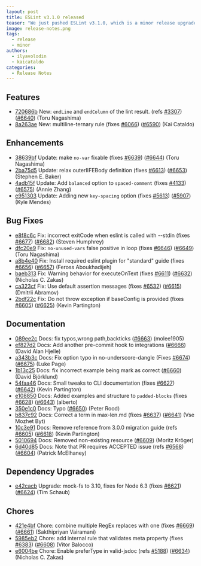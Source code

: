 ```yaml
---
layout: post
title: ESLint v3.1.0 released
teaser: "We just pushed ESLint v3.1.0, which is a minor release upgrade of ESLint. This release adds a new feature and fixes several bugs found in the previous release."
image: release-notes.png
tags:
  - release
  - minor
authors:
  - ilyavolodin
  - kaicataldo
categories:
  - Release Notes
---
```


## Features


* [720686b](https://github.com/eslint/eslint/commit/720686b) New: `endLine` and `endColumn` of the lint result. (refs [#3307](https://github.com/eslint/eslint/issues/3307)) ([#6640](https://github.com/eslint/eslint/issues/6640)) (Toru Nagashima)
* [8a263ae](https://github.com/eslint/eslint/commit/8a263ae) New: multiline-ternary rule (fixes [#6066](https://github.com/eslint/eslint/issues/6066)) ([#6590](https://github.com/eslint/eslint/issues/6590)) (Kai Cataldo)




## Enhancements


* [38639bf](https://github.com/eslint/eslint/commit/38639bf) Update: make `no-var` fixable (fixes [#6639](https://github.com/eslint/eslint/issues/6639)) ([#6644](https://github.com/eslint/eslint/issues/6644)) (Toru Nagashima)
* [2ba75d5](https://github.com/eslint/eslint/commit/2ba75d5) Update: relax outerIIFEBody definition (fixes [#6613](https://github.com/eslint/eslint/issues/6613)) ([#6653](https://github.com/eslint/eslint/issues/6653)) (Stephen E. Baker)
* [4adb15f](https://github.com/eslint/eslint/commit/4adb15f) Update: Add `balanced` option to `spaced-comment` (fixes [#4133](https://github.com/eslint/eslint/issues/4133)) ([#6575](https://github.com/eslint/eslint/issues/6575)) (Annie Zhang)
* [e951303](https://github.com/eslint/eslint/commit/e951303) Update: Adding new `key-spacing` option (fixes [#5613](https://github.com/eslint/eslint/issues/5613)) ([#5907](https://github.com/eslint/eslint/issues/5907)) (Kyle Mendes)




## Bug Fixes


* [e8f8c6c](https://github.com/eslint/eslint/commit/e8f8c6c) Fix: incorrect exitCode when eslint is called with --stdin (fixes [#6677](https://github.com/eslint/eslint/issues/6677)) ([#6682](https://github.com/eslint/eslint/issues/6682)) (Steven Humphrey)
* [dfc20e9](https://github.com/eslint/eslint/commit/dfc20e9) Fix: `no-unused-vars` false positive in loop (fixes [#6646](https://github.com/eslint/eslint/issues/6646)) ([#6649](https://github.com/eslint/eslint/issues/6649)) (Toru Nagashima)
* [a8b4e40](https://github.com/eslint/eslint/commit/a8b4e40) Fix: Install required eslint plugin for "standard" guide (fixes [#6656](https://github.com/eslint/eslint/issues/6656)) ([#6657](https://github.com/eslint/eslint/issues/6657)) (Feross Aboukhadijeh)
* [baeb313](https://github.com/eslint/eslint/commit/baeb313) Fix: Warning behavior for executeOnText (fixes [#6611](https://github.com/eslint/eslint/issues/6611)) ([#6632](https://github.com/eslint/eslint/issues/6632)) (Nicholas C. Zakas)
* [ca323cf](https://github.com/eslint/eslint/commit/ca323cf) Fix: Use default assertion messages (fixes [#6532](https://github.com/eslint/eslint/issues/6532)) ([#6615](https://github.com/eslint/eslint/issues/6615)) (Dmitrii Abramov)
* [2bdf22c](https://github.com/eslint/eslint/commit/2bdf22c) Fix: Do not throw exception if baseConfig is provided (fixes [#6605](https://github.com/eslint/eslint/issues/6605)) ([#6625](https://github.com/eslint/eslint/issues/6625)) (Kevin Partington)




## Documentation


* [089ee2c](https://github.com/eslint/eslint/commit/089ee2c) Docs: fix typos,wrong path,backticks ([#6663](https://github.com/eslint/eslint/issues/6663)) (molee1905)
* [ef827d2](https://github.com/eslint/eslint/commit/ef827d2) Docs: Add another pre-commit hook to integrations ([#6666](https://github.com/eslint/eslint/issues/6666)) (David Alan Hjelle)
* [a343b3c](https://github.com/eslint/eslint/commit/a343b3c) Docs: Fix option typo in no-underscore-dangle (Fixes [#6674](https://github.com/eslint/eslint/issues/6674)) ([#6675](https://github.com/eslint/eslint/issues/6675)) (Luke Page)
* [1b13c25](https://github.com/eslint/eslint/commit/1b13c25) Docs: fix incorrect example being mark as correct ([#6660](https://github.com/eslint/eslint/issues/6660)) (David Björklund)
* [54faa46](https://github.com/eslint/eslint/commit/54faa46) Docs: Small tweaks to CLI documentation (fixes [#6627](https://github.com/eslint/eslint/issues/6627)) ([#6642](https://github.com/eslint/eslint/issues/6642)) (Kevin Partington)
* [e108850](https://github.com/eslint/eslint/commit/e108850) Docs: Added examples and structure to `padded-blocks` (fixes [#6628](https://github.com/eslint/eslint/issues/6628)) ([#6643](https://github.com/eslint/eslint/issues/6643)) (alberto)
* [350e1c0](https://github.com/eslint/eslint/commit/350e1c0) Docs: Typo ([#6650](https://github.com/eslint/eslint/issues/6650)) (Peter Rood)
* [b837c92](https://github.com/eslint/eslint/commit/b837c92) Docs: Correct a term in max-len.md (fixes [#6637](https://github.com/eslint/eslint/issues/6637)) ([#6641](https://github.com/eslint/eslint/issues/6641)) (Vse Mozhet Byt)
* [10c3e91](https://github.com/eslint/eslint/commit/10c3e91) Docs: Remove reference from 3.0.0 migration guide (refs [#6605](https://github.com/eslint/eslint/issues/6605)) ([#6618](https://github.com/eslint/eslint/issues/6618)) (Kevin Partington)
* [5010694](https://github.com/eslint/eslint/commit/5010694) Docs: Removed non-existing resource ([#6609](https://github.com/eslint/eslint/issues/6609)) (Moritz Kröger)
* [6d40d85](https://github.com/eslint/eslint/commit/6d40d85) Docs: Note that PR requires ACCEPTED issue (refs [#6568](https://github.com/eslint/eslint/issues/6568)) ([#6604](https://github.com/eslint/eslint/issues/6604)) (Patrick McElhaney)




## Dependency Upgrades


* [e42cacb](https://github.com/eslint/eslint/commit/e42cacb) Upgrade: mock-fs to 3.10, fixes for Node 6.3 (fixes [#6621](https://github.com/eslint/eslint/issues/6621)) ([#6624](https://github.com/eslint/eslint/issues/6624)) (Tim Schaub)






## Chores


* [421e4bf](https://github.com/eslint/eslint/commit/421e4bf) Chore: combine multiple RegEx replaces with one (fixes [#6669](https://github.com/eslint/eslint/issues/6669)) ([#6661](https://github.com/eslint/eslint/issues/6661)) (Sakthipriyan Vairamani)
* [5985eb2](https://github.com/eslint/eslint/commit/5985eb2) Chore: add internal rule that validates meta property (fixes [#6383](https://github.com/eslint/eslint/issues/6383)) ([#6608](https://github.com/eslint/eslint/issues/6608)) (Vitor Balocco)
* [e6004be](https://github.com/eslint/eslint/commit/e6004be) Chore: Enable preferType in valid-jsdoc (refs [#5188](https://github.com/eslint/eslint/issues/5188)) ([#6634](https://github.com/eslint/eslint/issues/6634)) (Nicholas C. Zakas)
